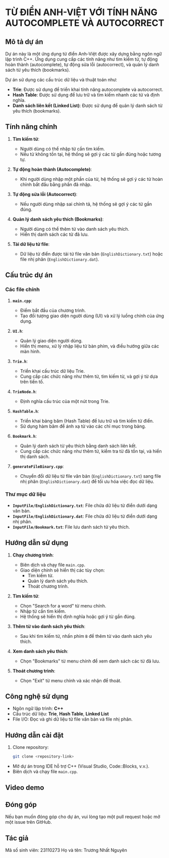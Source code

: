 # TỪ ĐIỂN ANH-VIỆT VỚI TÍNH NĂNG AUTOCOMPLETE VÀ AUTOCORRECT

## Mô tả dự án
Dự án này là một ứng dụng từ điển Anh-Việt được xây dựng bằng ngôn ngữ lập trình C++. Ứng dụng cung cấp các tính năng như tìm kiếm từ, tự động hoàn thành (autocomplete), tự động sửa lỗi (autocorrect), và quản lý danh sách từ yêu thích (bookmarks). 

Dự án sử dụng các cấu trúc dữ liệu và thuật toán như:
- **Trie**: Được sử dụng để triển khai tính năng autocomplete và autocorrect.
- **Hash Table**: Được sử dụng để lưu trữ và tìm kiếm nhanh các từ và định nghĩa.
- **Danh sách liên kết (Linked List)**: Được sử dụng để quản lý danh sách từ yêu thích (bookmarks).

## Tính năng chính
1. **Tìm kiếm từ**:
   - Người dùng có thể nhập từ cần tìm kiếm.
   - Nếu từ không tồn tại, hệ thống sẽ gợi ý các từ gần đúng hoặc tương tự.

2. **Tự động hoàn thành (Autocomplete)**:
   - Khi người dùng nhập một phần của từ, hệ thống sẽ gợi ý các từ hoàn chỉnh bắt đầu bằng phần đã nhập.

3. **Tự động sửa lỗi (Autocorrect)**:
   - Nếu người dùng nhập sai chính tả, hệ thống sẽ gợi ý các từ gần đúng.

4. **Quản lý danh sách yêu thích (Bookmarks)**:
   - Người dùng có thể thêm từ vào danh sách yêu thích.
   - Hiển thị danh sách các từ đã lưu.

5. **Tải dữ liệu từ file**:
   - Dữ liệu từ điển được tải từ file văn bản (`EnglishDictionary.txt`) hoặc file nhị phân (`EnglishDictionary.dat`).

## Cấu trúc dự án
### Các file chính
1. **`main.cpp`**:
   - Điểm bắt đầu của chương trình.
   - Tạo đối tượng giao diện người dùng (UI) và xử lý luồng chính của ứng dụng.

2. **`UI.h`**:
   - Quản lý giao diện người dùng.
   - Hiển thị menu, xử lý nhập liệu từ bàn phím, và điều hướng giữa các màn hình.

3. **`Trie.h`**:
   - Triển khai cấu trúc dữ liệu Trie.
   - Cung cấp các chức năng như thêm từ, tìm kiếm từ, và gợi ý từ dựa trên tiền tố.

4. **`TrieNode.h`**:
   - Định nghĩa cấu trúc của một nút trong Trie.

5. **`HashTable.h`**:
   - Triển khai bảng băm (Hash Table) để lưu trữ và tìm kiếm từ điển.
   - Sử dụng hàm băm để ánh xạ từ vào các chỉ mục trong bảng.

6. **`Bookmark.h`**:
   - Quản lý danh sách từ yêu thích bằng danh sách liên kết.
   - Cung cấp các chức năng như thêm từ, kiểm tra từ đã tồn tại, và hiển thị danh sách.

7. **`generateFileBinary.cpp`**:
   - Chuyển đổi dữ liệu từ file văn bản (`EnglishDictionary.txt`) sang file nhị phân (`EnglishDictionary.dat`) để tối ưu hóa việc đọc dữ liệu.

### Thư mục dữ liệu
- **`InputFile/EnglishDictionary.txt`**: File chứa dữ liệu từ điển dưới dạng văn bản.
- **`InputFile/EnglishDictionary.dat`**: File chứa dữ liệu từ điển dưới dạng nhị phân.
- **`InputFile/Bookmark.txt`**: File lưu danh sách từ yêu thích.

## Hướng dẫn sử dụng
1. **Chạy chương trình**:
   - Biên dịch và chạy file `main.cpp`.
   - Giao diện chính sẽ hiển thị các tùy chọn:
     - Tìm kiếm từ.
     - Quản lý danh sách yêu thích.
     - Thoát chương trình.

2. **Tìm kiếm từ**:
   - Chọn "Search for a word" từ menu chính.
   - Nhập từ cần tìm kiếm.
   - Hệ thống sẽ hiển thị định nghĩa hoặc gợi ý từ gần đúng.

3. **Thêm từ vào danh sách yêu thích**:
   - Sau khi tìm kiếm từ, nhấn phím `B` để thêm từ vào danh sách yêu thích.

4. **Xem danh sách yêu thích**:
   - Chọn "Bookmarks" từ menu chính để xem danh sách các từ đã lưu.

5. **Thoát chương trình**:
   - Chọn "Exit" từ menu chính và xác nhận để thoát.

## Công nghệ sử dụng
- Ngôn ngữ lập trình: **C++**
- Cấu trúc dữ liệu: **Trie**, **Hash Table**, **Linked List**
- File I/O: Đọc và ghi dữ liệu từ file văn bản và file nhị phân.

## Hướng dẫn cài đặt
1. Clone repository:
   ```bash
   git clone <repository-link>
- Mở dự án trong IDE hỗ trợ C++ (Visual Studio, Code::Blocks, v.v.).
- Biên dịch và chạy file `main.cpp`.

## Video demo


## Đóng góp
Nếu bạn muốn đóng góp cho dự án, vui lòng tạo một pull request hoặc mở một issue trên GitHub.

## Tác giả
Mã số sinh viên: 23110273
Họ và tên: Trương Nhất Nguyên